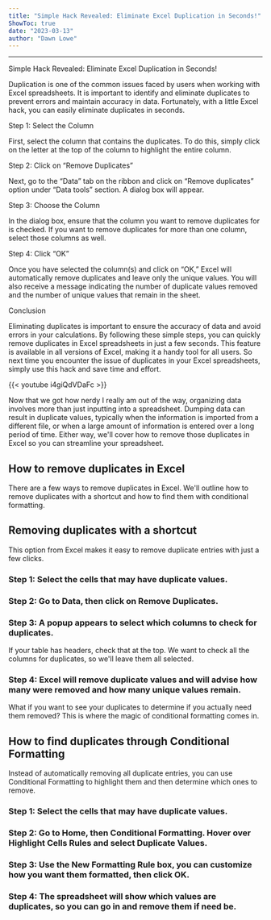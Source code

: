 ```yaml
---
title: "Simple Hack Revealed: Eliminate Excel Duplication in Seconds!"
ShowToc: true 
date: "2023-03-13"
author: "Dawn Lowe"
---
```

*****
Simple Hack Revealed: Eliminate Excel Duplication in Seconds!

Duplication is one of the common issues faced by users when working with Excel spreadsheets. It is important to identify and eliminate duplicates to prevent errors and maintain accuracy in data. Fortunately, with a little Excel hack, you can easily eliminate duplicates in seconds.

Step 1: Select the Column

First, select the column that contains the duplicates. To do this, simply click on the letter at the top of the column to highlight the entire column.

Step 2: Click on “Remove Duplicates”

Next, go to the “Data” tab on the ribbon and click on “Remove duplicates” option under “Data tools” section. A dialog box will appear.

Step 3: Choose the Column

In the dialog box, ensure that the column you want to remove duplicates for is checked. If you want to remove duplicates for more than one column, select those columns as well.

Step 4: Click “OK”

Once you have selected the column(s) and click on “OK,” Excel will automatically remove duplicates and leave only the unique values. You will also receive a message indicating the number of duplicate values removed and the number of unique values that remain in the sheet.

Conclusion

Eliminating duplicates is important to ensure the accuracy of data and avoid errors in your calculations. By following these simple steps, you can quickly remove duplicates in Excel spreadsheets in just a few seconds. This feature is available in all versions of Excel, making it a handy tool for all users. So next time you encounter the issue of duplicates in your Excel spreadsheets, simply use this hack and save time and effort.

{{< youtube i4giQdVDaFc >}} 



Now that we got how nerdy I really am out of the way, organizing data involves more than just inputting into a spreadsheet. Dumping data can result in duplicate values, typically when the information is imported from a different file, or when a large amount of information is entered over a long period of time. Either way, we'll cover how to remove those duplicates in Excel so you can streamline your spreadsheet.

 
## How to remove duplicates in Excel


There are a few ways to remove duplicates in Excel. We'll outline how to remove duplicates with a shortcut and how to find them with conditional formatting.

 
## Removing duplicates with a shortcut


This option from Excel makes it easy to remove duplicate entries with just a few clicks.

 
###  Step 1: Select the cells that may have duplicate values.
 
###  Step 2: Go to Data, then click on Remove Duplicates.
 
### Step 3: A popup appears to select which columns to check for duplicates.


If your table has headers, check that at the top. We want to check all the columns for duplicates, so we'll leave them all selected.

 
### Step 4: Excel will remove duplicate values and will advise how many were removed and how many unique values remain.


What if you want to see your duplicates to determine if you actually need them removed?
This is where the magic of conditional formatting comes in. 

 
## How to find duplicates through Conditional Formatting


Instead of automatically removing all duplicate entries, you can use Conditional Formatting to highlight them and then determine which ones to remove.

 
### Step 1: Select the cells that may have duplicate values. 
 
### Step 2: Go to Home, then Conditional Formatting. Hover over Highlight Cells Rules and select Duplicate Values.
 
### Step 3: Use the New Formatting Rule box, you can customize how you want them formatted, then click OK.
 
### Step 4: The spreadsheet will show which values are duplicates, so you can go in and remove them if need be.
 
## 
 
### 




